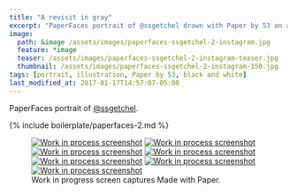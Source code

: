 ```yaml
---
title: "A revisit in gray"
excerpt: "PaperFaces portrait of @ssgetchel drawn with Paper by 53 on an iPad."
image: 
  path: &image /assets/images/paperfaces-ssgetchel-2-instagram.jpg 
  feature: *image
  teaser: /assets/images/paperfaces-ssgetchel-2-instagram-teaser.jpg
  thumbnail: /assets/images/paperfaces-ssgetchel-2-instagram-150.jpg
tags: [portrait, illustration, Paper by 53, black and white]
last_modified_at: 2017-01-17T14:57:07-05:00
---
```


PaperFaces portrait of [@ssgetchel](http://twitter.com/ssgetchel).

{% include boilerplate/paperfaces-2.md %}

<figure class="third">
  <a href="{{ site.url }}/assets/images/paperfaces-ssgetchel-2-process-1-lg.jpg"><img src="{{ site.url }}/assets/images/paperfaces-ssgetchel-2-process-1-600.jpg" alt="Work in process screenshot"></a>
  <a href="{{ site.url }}/assets/images/paperfaces-ssgetchel-2-process-2-lg.jpg"><img src="{{ site.url }}/assets/images/paperfaces-ssgetchel-2-process-2-600.jpg" alt="Work in process screenshot"></a>
  <a href="{{ site.url }}/assets/images/paperfaces-ssgetchel-2-process-3-lg.jpg"><img src="{{ site.url }}/assets/images/paperfaces-ssgetchel-2-process-3-600.jpg" alt="Work in process screenshot"></a>
  <a href="{{ site.url }}/assets/images/paperfaces-ssgetchel-2-process-4-lg.jpg"><img src="{{ site.url }}/assets/images/paperfaces-ssgetchel-2-process-4-600.jpg" alt="Work in process screenshot"></a>
  <a href="{{ site.url }}/assets/images/paperfaces-ssgetchel-2-process-5-lg.jpg"><img src="{{ site.url }}/assets/images/paperfaces-ssgetchel-2-process-5-600.jpg" alt="Work in process screenshot"></a>
  <a href="{{ site.url }}/assets/images/paperfaces-ssgetchel-2-process-6-lg.jpg"><img src="{{ site.url }}/assets/images/paperfaces-ssgetchel-2-process-6-600.jpg" alt="Work in process screenshot"></a>
  <a href="{{ site.url }}/assets/images/paperfaces-ssgetchel-2-process-7-lg.jpg"><img src="{{ site.url }}/assets/images/paperfaces-ssgetchel-2-process-7-600.jpg" alt="Work in process screenshot"></a>
  <figcaption>Work in progress screen captures Made with Paper.</figcaption>
</figure>
